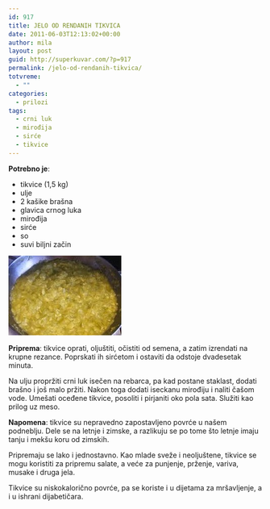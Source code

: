 ```yaml
---
id: 917
title: JELO OD RENDANIH TIKVICA
date: 2011-06-03T12:13:02+00:00
author: mila
layout: post
guid: http://superkuvar.com/?p=917
permalink: /jelo-od-rendanih-tikvica/
totvreme:
  - ""
categories:
  - prilozi
tags:
  - crni luk
  - mirođija
  - sirće
  - tikvice
---
```

**Potrebno je**:

  * tikvice (1,5 kg)
  * ulje
  * 2 kašike brašna
  * glavica crnog luka
  * mirođija
  * sirće
  * so
  * suvi biljni začin

<img class="alignnone size-full wp-image-942" title="jeloodrendanihtikvica" src="/wp-content/uploads/2011/06/jeloodrendanihtikvica-e1307103162382.jpg" alt="" width="224" height="158" /> 

**Priprema**: tikvice oprati, oljuštiti, očistiti od semena, a zatim izrendati na krupne rezance. Poprskati ih sirćetom i ostaviti da odstoje dvadesetak minuta.

Na ulju propržiti crni luk isečen na rebarca, pa kad postane staklast, dodati brašno i još malo pržiti. Nakon toga dodati iseckanu mirođiju i naliti čašom vode. Umešati oceđene tikvice, posoliti i pirjaniti oko pola sata. Služiti kao prilog uz meso.

**Napomena**:   tikvice su nepravedno zapostavljeno povrće u našem podneblju. Dele se na letnje i zimske, a razlikuju se po tome što letnje imaju tanju i mekšu koru od zimskih.

Pripremaju se lako i jednostavno. Kao mlade sveže i neoljuštene, tikvice se mogu koristiti za pripremu salate, a veće za punjenje, prženje, variva, musake i druga jela.

Tikvice su niskokalorično povrće, pa se koriste i u dijetama za mršavljenje, a i u ishrani dijabetičara.